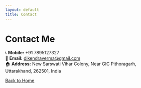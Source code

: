 ```yaml
---
layout: default
title: Contact
---
```


# Contact Me

📞 **Mobile:** +91 7895127327  
📧 **Email:** [dikendraverma@gmail.com](mailto:dikendraverma@gmail.com)  
🏠 **Address:** New Sarswati Vihar Colony, Near GIC Pithoragarh, Uttarakhand, 262501, India  

[Back to Home](index.md)
